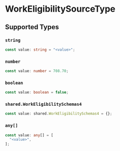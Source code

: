 # WorkEligibilitySourceType


## Supported Types

### `string`

```typescript
const value: string = "<value>";
```

### `number`

```typescript
const value: number = 708.70;
```

### `boolean`

```typescript
const value: boolean = false;
```

### `shared.WorkEligibilitySchemas4`

```typescript
const value: shared.WorkEligibilitySchemas4 = {};
```

### `any[]`

```typescript
const value: any[] = [
  "<value>",
];
```

